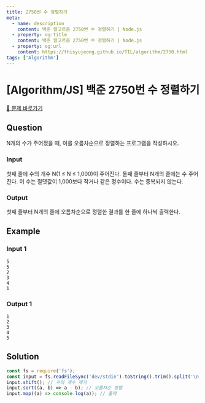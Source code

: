 ```yaml
---
title: 2750번 수 정렬하기
meta:
  - name: description
    content: 백준 알고르즘 2750번 수 정렬하기 | Node.js
  - property: og:title
    content: 백준 알고르즘 2750번 수 정렬하기 | Node.js
  - property: og:url
    content: https://thisyujeong.github.io/TIL/algorithm/2750.html
tags: ['Algorithm']
---
```


# [Algorithm/JS] 백준 2750번 수 정렬하기

[🔗 문제 바로가기](https://www.acmicpc.net/problem/2750)

## Question

N개의 수가 주어졌을 때, 이를 오름차순으로 정렬하는 프로그램을 작성하시오.

### Input

첫째 줄에 수의 개수 N(1 ≤ N ≤ 1,000)이 주어진다. 둘째 줄부터 N개의 줄에는 수 주어진다. 이 수는 절댓값이 1,000보다 작거나 같은 정수이다. 수는 중복되지 않는다.

### Output

첫째 줄부터 N개의 줄에 오름차순으로 정렬한 결과를 한 줄에 하나씩 출력한다.

## Example

### Input 1

```
5
5
2
3
4
1
```

### Output 1

```
1
2
3
4
5
```

## Solution

```js
const fs = require('fs');
const input = fs.readFileSync('dev/stdin').toString().trim().split('\n').map(Number);
input.shift(); // 수의 개수 제거
input.sort((a, b) => a - b); // 오름차순 정렬
input.map((a) => console.log(a)); // 출력
```
